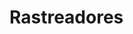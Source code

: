 <script setup>
  import NoteComponent from './components/Note.md';
</script>

<div style="margin-bottom: 2rem">
  <NoteComponent/>
</div>

# Rastreadores